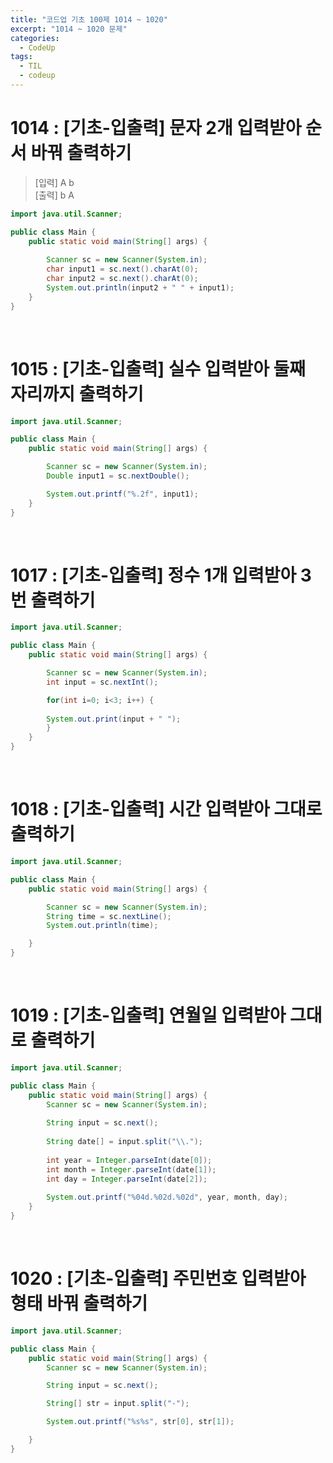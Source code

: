 ```yaml
---
title: "코드업 기초 100제 1014 ~ 1020"
excerpt: "1014 ~ 1020 문제"
categories: 
  - CodeUp
tags: 
  - TIL
  - codeup
---
```

# 1014 : [기초-입출력] 문자 2개 입력받아 순서 바꿔 출력하기
> [입력] A b<br/>
  [출력] b A

``` java
import java.util.Scanner;

public class Main {
	public static void main(String[] args) {
	
		Scanner sc = new Scanner(System.in);		
		char input1 = sc.next().charAt(0);
		char input2 = sc.next().charAt(0);
		System.out.println(input2 + " " + input1);
	}
}
```
<br/>

# 1015 : [기초-입출력] 실수 입력받아 둘째 자리까지 출력하기
``` java
import java.util.Scanner;

public class Main {
	public static void main(String[] args) {

		Scanner sc = new Scanner(System.in);
		Double input1 = sc.nextDouble();

		System.out.printf("%.2f", input1);
	}
}
```
<br/>

# 1017 : [기초-입출력] 정수 1개 입력받아 3번 출력하기
``` java
import java.util.Scanner;

public class Main {
	public static void main(String[] args) {

		Scanner sc = new Scanner(System.in);
		int input = sc.nextInt();

		for(int i=0; i<3; i++) {
			
		System.out.print(input + " ");
		}
	}
}
```
<br/>

# 1018 : [기초-입출력] 시간 입력받아 그대로 출력하기
``` java
import java.util.Scanner;

public class Main {
	public static void main(String[] args) {

		Scanner sc = new Scanner(System.in);
		String time = sc.nextLine();
		System.out.println(time);

	}
}
```
<br/>

# 1019 : [기초-입출력] 연월일 입력받아 그대로 출력하기
``` java
import java.util.Scanner;

public class Main {
	public static void main(String[] args) {
		Scanner sc = new Scanner(System.in);
		
		String input = sc.next();
		
		String date[] = input.split("\\.");
		
		int year = Integer.parseInt(date[0]);	
		int month = Integer.parseInt(date[1]);	
		int day = Integer.parseInt(date[2]);
		
		System.out.printf("%04d.%02d.%02d", year, month, day);
	}
}
```
<br/>

# 1020 : [기초-입출력] 주민번호 입력받아 형태 바꿔 출력하기
``` java
import java.util.Scanner;

public class Main {
	public static void main(String[] args) {
		Scanner sc = new Scanner(System.in);

		String input = sc.next();

		String[] str = input.split("-");

		System.out.printf("%s%s", str[0], str[1]);

	}
}
```
<br/>